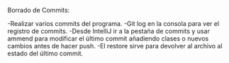 Borrado de Commits:

-Realizar varios commits del programa.
-Git log en la consola para ver el registro de commits.
-Desde IntelliJ ir a la pestaña de commits y usar ammend para modificar el último commit añadiendo clases o nuevos cambios antes de hacer push.
-El restore sirve para devolver al archivo al estado del último commit.
